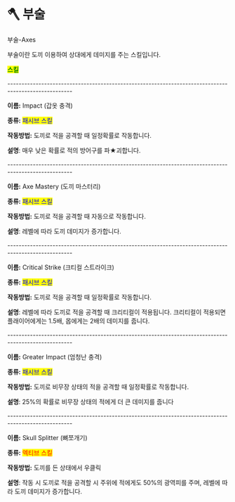# 🪓 부술

부술-Axes



부술이란 도끼 이용하여 상대에게 데미지를 주는 스킬입니다.



<mark style="color:green;">**스킬**</mark>

\-----------------------------------------------------------------------------------------------------

**이름:** Impact (갑옷 충격)

**종류:** <mark style="color:blue;">패시브 스킬</mark>

**작동방법:** 도끼로 적을 공격할  때 일정확률로 작동합니다.

**설명**: 매우 낮은 확률로 적의 방어구를 파★괴합니다.

\-----------------------------------------------------------------------------------------------------

**이름:** Axe Mastery (도끼 마스터리)

**종류:** <mark style="color:blue;">패시브 스킬</mark>

**작동방법:** 도끼로 적을 공격할  때 자동으로 작동합니다.

**설명**: 레벨에 따라 도끼 데미지가 증가합니다.

\-----------------------------------------------------------------------------------------------------

**이름:** Critical Strike (크티컬 스트라이크)

**종류:** <mark style="color:blue;">패시브 스킬</mark>

**작동방법:** 도끼로 적을 공격할  때 일정확률로 작동합니다.

**설명**: 레벨에 따라 도끼로 적을 공격할 때 크리티컬이 적용됩니다. 크리티컬이 적용되면 플래이어에게는 1.5배, 몹에게는 2배의 데미지를 줍니다.

\-----------------------------------------------------------------------------------------------------

**이름:** Greater Impact (엄청난 충격)

**종류:** <mark style="color:blue;">패시브 스킬</mark>

**작동방법:** 도끼로 비무장 상태의 적을 공격할  때 일정확률로 작동합니다.

**설명**: 25%의 확률로 비무장 상태의 적에게 더 큰 데미지를 줍니다

\-----------------------------------------------------------------------------------------------------

**이름:** Skull Splitter (뼈쪼개기)

**종류:** <mark style="color:red;">엑티브 스킬</mark>

**작동방법:** 도끼를 든 상태에서 우클릭

**설명**: 작동 시 도끼로 적을 공격할 시 주위에 적에게도 50%의 광역피를 주며, 레벨에 따라 도끼 데미지가 증가합니다.
